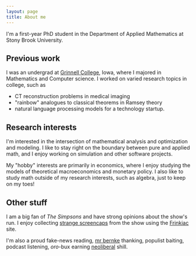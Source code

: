```yaml
---
layout: page
title: About me
---
```


I'm a first-year PhD student in the Department of Applied Mathematics at
Stony Brook University. 

## Previous work

I was an undergrad at [Grinnell College](http://www.grinnell.edu/), Iowa, where
I majored in Mathematics and Computer science. I worked on varied research
topics in college, such as
* CT reconstruction problems in medical imaging
* "rainbow" analogues to classical theorems in Ramsey theory
* natural language processing models for a technology startup.

## Research interests

I'm interested in the intersection of mathematical analysis and optimization and
modeling. I like to stay right on the boundary between pure and applied math,
and I enjoy working on simulation and other software projects. 

My "hobby" interests are primarily in economics, where I enjoy studying the
models of theoretical macroeconomics and monetary policy. I also like to study
math outside of my research interests, such as algebra, just to keep on my toes!

## Other stuff

I am a big fan of *The Simpsons* and have strong opinions about the show's run.
I enjoy collecting [strange
screencaps](https://frinkiac.com/img/S06E06/372855.jpg) from the show using the
[Frinkiac](https://frinkiac.com/) site. 

I'm also a proud fake-news reading, [mr bernke](http://i.imgur.com/ItWuCed.png) thanking, populist baiting, podcast listening, $oro$-bux earning
[neoliberal](https://i.redd.it/3h4jgsvgh6jy.png) shill.
